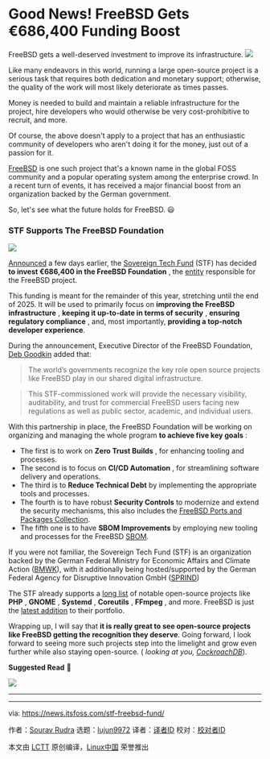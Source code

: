 [#]: subject: "Good News! FreeBSD Gets €686,400 Funding Boost"
[#]: via: "https://news.itsfoss.com/stf-freebsd-fund/"
[#]: author: "Sourav Rudra https://news.itsfoss.com/author/sourav/"
[#]: collector: "lujun9972/lctt-scripts-1705972010"
[#]: translator: " "
[#]: reviewer: " "
[#]: publisher: " "
[#]: url: " "

Good News! FreeBSD Gets €686,400 Funding Boost
======
FreeBSD gets a well-deserved investment to improve its infrastructure.
[![][1]][2]

Like many endeavors in this world, running a large open-source project is a serious task that requires both dedication and monetary support; otherwise, the quality of the work will most likely deteriorate as times passes.

Money is needed to build and maintain a reliable infrastructure for the project, hire developers who would otherwise be very cost-prohibitive to recruit, and more.

Of course, the above doesn't apply to a project that has an enthusiastic community of developers who aren't doing it for the money, just out of a passion for it.

[FreeBSD][3] is one such project that's a known name in the global FOSS community and a popular operating system among the enterprise crowd. In a recent turn of events, it has received a major financial boost from an organization backed by the German government.

So, let's see what the future holds for FreeBSD. 😃

### STF Supports The FreeBSD Foundation

![][4]

[Announced][5] a few days earlier, the [Sovereign Tech Fund][6] (STF) has decided **to invest €686,400 in the FreeBSD Foundation** , the [entity][7] responsible for the FreeBSD project.

This funding is meant for the remainder of this year, stretching until the end of 2025. It will be used to primarily focus on **improving the FreeBSD infrastructure** , **keeping it up-to-date in terms of security** , **ensuring regulatory compliance** , and, most importantly, **providing a top-notch developer experience**.

During the announcement, Executive Director of the FreeBSD Foundation, [Deb Goodkin][8] added that:

> The world’s governments recognize the key role open source projects like FreeBSD play in our shared digital infrastructure.

> This STF-commissioned work will provide the necessary visibility, auditability, and trust for commercial FreeBSD users facing new regulations as well as public sector, academic, and individual users.

With this partnership in place, the FreeBSD Foundation will be working on organizing and managing the whole program **to achieve five key goals** :

  * The first is to work on **Zero Trust Builds** , for enhancing tooling and processes.
  * The second is to focus on **CI/CD Automation** , for streamlining software delivery and operations.
  * The third is to **Reduce Technical Debt** by implementing the appropriate tools and processes.
  * The fourth is to have robust **Security Controls** to modernize and extend the security mechanisms, this also includes the [FreeBSD Ports and Packages Collection][9].
  * The fifth one is to have **SBOM Improvements** by employing new tooling and processes for the FreeBSD [SBOM][10].



If you were not familiar, the Sovereign Tech Fund (STF) is an organization backed by the German Federal Ministry for Economic Affairs and Climate Action ([BMWK][11]), with it additionally being hosted/supported by the German Federal Agency for Disruptive Innovation GmbH ([SPRIND][12])

The STF already supports a [long list][13] of notable open-source projects like **PHP** , **GNOME** , **Systemd** , **Coreutils** , **FFmpeg** , and more. FreeBSD is just the [latest addition][14] to their portfolio.

Wrapping up, I will say that **it is really great to see open-source projects like FreeBSD getting the recognition they deserve**. Going forward, I look forward to seeing more such projects step into the limelight and grow even further while also staying open-source. ( _looking at you,_ [_CockroachDB_][15]).

**Suggested Read** 📖

![][16]

* * *

--------------------------------------------------------------------------------

via: https://news.itsfoss.com/stf-freebsd-fund/

作者：[Sourav Rudra][a]
选题：[lujun9972][b]
译者：[译者ID](https://github.com/译者ID)
校对：[校对者ID](https://github.com/校对者ID)

本文由 [LCTT](https://github.com/LCTT/TranslateProject) 原创编译，[Linux中国](https://linux.cn/) 荣誉推出

[a]: https://news.itsfoss.com/author/sourav/
[b]: https://github.com/lujun9972
[1]: https://news.itsfoss.com/assets/images/pikapods-banner-v3.webp
[2]: https://www.pikapods.com/?utm_campaign=banner-2024-05&utm_source=itsfoss
[3]: https://www.freebsd.org/
[4]: https://news.itsfoss.com/content/images/2024/08/STF_FreeBSD_Page.png
[5]: https://freebsdfoundation.org/blog/sovereign-tech-fund-to-invest-e686400-in-freebsd-infrastructure-modernization/
[6]: https://www.sovereigntechfund.de/
[7]: https://freebsdfoundation.org/
[8]: https://www.linkedin.com/in/deb-goodkin-b282924a/
[9]: https://ports.freebsd.org/cgi/ports.cgi
[10]: https://en.wikipedia.org/wiki/Software_supply_chain#:~:text=A%20software%20bill,could%20harm%20them.
[11]: https://www.bmwk.de/Navigation/EN/Home/home.html
[12]: https://www.sprind.org/en/
[13]: https://www.sovereigntechfund.de/tech
[14]: https://www.sovereigntechfund.de/tech/freebsd
[15]: https://news.itsfoss.com/cockcroachdb-no-open-source/
[16]: https://news.itsfoss.com/content/images/size/w256h256/2022/08/android-chrome-192x192.png
